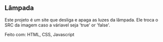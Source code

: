 ## Lâmpada
Este projeto é um site que desliga e apaga as luzes da lâmpada.
Ele troca o SRC da imagem caso a váriavel seja 'true' or 'false'.

Feito com: HTML, CSS, Javascript